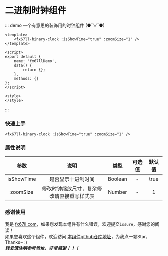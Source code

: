 # 二进制时钟组件

::: demo​ 一个有意思的装饰用的时钟组件 (●ˇ∀ˇ●)
```vue
<template>
	<fx67ll-binary-clock :isShowTime="true" :zoomSize="1" />
</template>

<script>
export default {
	name: 'fx67llDemo',
	data() {
		return {};
	},
	methods: {}
};
</script>

<style>
</style>
```
:::

### 快速上手
```Vue
<fx67ll-binary-clock :isShowTime="true" :zoomSize="1" />
```

### 属性说明
|  参数   | 说明  |  类型  |  可选值  |  默认值  |
|  :----:  |  :----:  |  :----:  |  :----:  |  :----:  |
|  isShowTime  |  是否显示十进制时间  |  Boolean  |  -  |  true  |
|  zoomSize  |  修改时钟缩放尺寸，复杂修改请直接重写样式表  |  Number  |  -  |  1  |

### 感谢使用
我是 [fx67ll.com](https://fx67ll.com)，如果您发现本组件有什么错误，欢迎提交`issure`，感谢您的阅读！  
如果您喜欢这个组件，欢迎访问 [本组件github仓库地址](https://github.com/fx67ll/fx67llVueUI)，为我点一颗Star，Thanks~ :)  
***转发请注明参考地址，非常感谢！！！***
